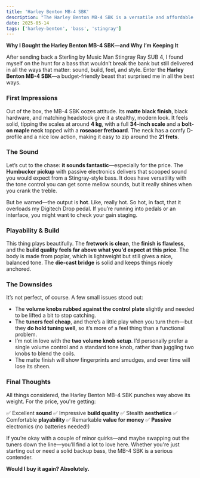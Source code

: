 ```yaml
---
title: 'Harley Benton MB-4 SBK'
description: "The Harley Benton MB-4 SBK is a versatile and affordable bass guitar that offers great playability and sound quality."
date: 2025-05-14
tags: ['harley-benton', 'bass', 'stingray']
---
```


**Why I Bought the Harley Benton MB-4 SBK—and Why I’m Keeping It**

After sending back a Sterling by Music Man Stingray Ray SUB 4, I found myself on the hunt for a bass that wouldn’t break the bank but still delivered in all the ways that matter: sound, build, feel, and style. Enter the **Harley Benton MB-4 SBK**—a budget-friendly beast that surprised me in all the best ways.

### First Impressions

Out of the box, the MB-4 SBK oozes attitude. Its **matte black finish**, black hardware, and matching headstock give it a stealthy, modern look. It feels solid, tipping the scales at around **4 kg**, with a full **34-inch scale** and a **bolt-on maple neck** topped with a **roseacer fretboard**. The neck has a comfy D-profile and a nice low action, making it easy to zip around the **21 frets**.

### The Sound

Let’s cut to the chase: **it sounds fantastic**—especially for the price. The **Humbucker pickup** with passive electronics delivers that scooped sound you would expect from a Stingray-style bass. It does have versatility with the tone control you can get some mellow sounds, but it really shines when you crank the treble.

But be warned—the output is **hot**. Like, really hot. So hot, in fact, that it overloads my Digitech Drop pedal. If you’re running into pedals or an interface, you might want to check your gain staging.

### Playability & Build

This thing plays beautifully. The **fretwork is clean**, the **finish is flawless**, and the **build quality feels far above what you'd expect at this price**. The body is made from poplar, which is lightweight but still gives a nice, balanced tone. The **die-cast bridge** is solid and keeps things nicely anchored.

### The Downsides

It’s not perfect, of course. A few small issues stood out:

* The **volume knobs rubbed against the control plate** slightly and needed to be lifted a bit to stop catching.
* The **tuners feel cheap**, and there’s a little play when you turn them—but they **do hold tuning well**, so it’s more of a feel thing than a functional problem.
* I’m not in love with the **two volume knob setup**. I’d personally prefer a single volume control and a standard tone knob, rather than juggling two knobs to blend the coils.
* The matte finish will show fingerprints and smudges, and over time will lose its sheen.

### Final Thoughts

All things considered, the Harley Benton MB-4 SBK punches way above its weight. For the price, you're getting:

✅ Excellent **sound**
✅ Impressive **build quality**
✅ Stealth **aesthetics**
✅ Comfortable **playability**
✅ Remarkable **value for money**
✅ **Passive** electronics (no batteries needed!)

If you’re okay with a couple of minor quirks—and maybe swapping out the tuners down the line—you’ll find a lot to love here. Whether you're just starting out or need a solid backup bass, the MB-4 SBK is a serious contender.

**Would I buy it again? Absolutely.**